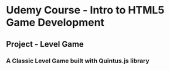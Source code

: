# Udemy Course - Intro to HTML5 Game Development
## Project - Level Game
### A Classic Level Game built with Quintus.js library
